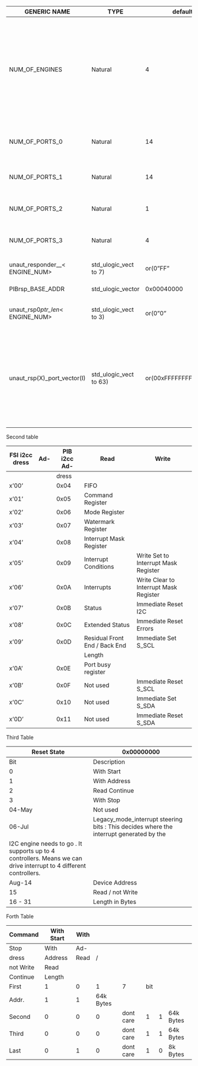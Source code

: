 | GENERIC NAME                          | TYPE                   | default                | DESCRIPTION                                                                                                                                                                                                                                                                                                                                                                                              |
|---------------------------------------|------------------------|------------------------|----------------------------------------------------------------------------------------------------------------------------------------------------------------------------------------------------------------------------------------------------------------------------------------------------------------------------------------------------------------------------------------------------------|
| NUM_OF_ENGINES                        | Natural                | 4                      | Total Number of I2C engines . This will replicate corresponding registers and state machine to support multiple I2C engines on the same PIB responder interface. As of now it supports only upto 4 and minimum should be 1.If value = 2 then i2c ports corresponding to NUM_OF_PORTS_2 should be unused.If value = 1 then i2c ports corresponding to NUM_OF_PORTS_2 and NUM_OF_PORTS_1 should be unused. |
| NUM_OF_PORTS_0                        | Natural                | 14                     | This says number of ports which I2C Engine 0 should drive(supports) . Maximum vlaue is 64 and minmum should be 1.NUM_OF_PORTS_<ENGINE_NUM>                                                                                                                                                                                                                                                               |                                                                                                                                                                                                                                                                                                                                                                       
| NUM_OF_PORTS_1                        | Natural                | 14                     | This says number of ports which I2C Engine 1 should drive(supports) . Maximum vlaue is 64 and minmum should be 1                                                                                                                                                                                                                                                                                         |
| NUM_OF_PORTS_2                        | Natural                | 1                      | This says number of ports which I2C Engine 2 should drive(supports) . Maximum vlaue is 64 and minmum should be 1                                                                                                                                                                                                                                                                                         |                                                                                                                                                                                                                                                                                                     
| NUM_OF_PORTS_3                        | Natural                | 4                      | This says number of ports which I2C Engine 3 should drive(supports) . Maximum vlaue is 64 and minmum should be 1                                                                                                                                                                                                                                                                                         |                                                                                                                                                                                                                                                                                                                                      
| unaut_responder_<IDX>_< ENGINE_NUM>   | std_ulogic_vect to 7)  | or(0”FF”               | Should have responder_id which doesnot need access through this engine ENGINE NUM.                                                                                                                                                                                                                                                                                                                       |
| PIBrsp_BASE_ADDR                      | std_ulogic_vector      | 0x00040000             | This needs to get proper value of base address on PIB responder                                                                                                                                                                                                                                                                                                                                          |
| unaut_rsp0<IDX>_ptr_len_< ENGINE_NUM> | std_ulogic_vect to 3)  | or(0”0”                | Describes the width of address pointers in the responder corresponding to engine <ENGINE_NUM>.                                                                                                                                                                                                                                                                                                           |
| unaut_rsp(X)_port_vector(I)           | std_ulogic_vect to 63) | or(00xFFFFFFFFFFFFFFFF | The vector says which are all ports enabled for the corresponding responder_id checking i.e. – unaut_rsp(X)_port_vector(I) = ’1’ means - - - > unaut_responder(X) id is not secure id in port_number I. So access should be denied – unaut_rsp(X)_port_vector(I) = ’0’ means - - > unaut_responder(X) id is secure id in port_number I. So access should not be denied By Default Security check is enabled for all IDs all PORTs                                                                                                                                                                                                                                                                                                             |






Second table


| FSI i2cc dress | Ad- | PIB i2cc Ad- | Read                          | Write                                  |
|----------------|-----|--------------|-------------------------------|----------------------------------------|
|                |     | dress        |                               |                                        |
| x’00’          |     | 0x04         | FIFO                          |                                        |
| x’01’          |     | 0x05         | Command Register              |                                        |
| x’02’          |     | 0x06         | Mode Register                 |                                        |
| x’03’          |     | 0x07         | Watermark Register            |                                        |
| x’04’          |     | 0x08         | Interrupt Mask Register       |                                        |
| x’05’          |     | 0x09         | Interrupt Conditions          | Write Set to Interrupt Mask Register   |
| x’06’          |     | 0x0A         | Interrupts                    | Write Clear to Interrupt Mask Register |
| x’07’          |     | 0x0B         | Status                        | Immediate Reset I2C                    |
| x’08’          |     | 0x0C         | Extended Status               | Immediate Reset Errors                 |
| x’09’          |     | 0x0D         | Residual Front End / Back End | Immediate Set S_SCL                    |
|                |     |              | Length                        |                                        |
| x’0A’          |     | 0x0E         | Port busy register            |                                        |
| x’0B’          |     | 0x0F         | Not used                      | Immediate Reset S_SCL                  |
| x’0C’          |     | 0x10         | Not used                      | Immediate Set S_SDA                    |
| x’0D’          |     | 0x11         | Not used                      | Immediate Reset S_SDA                  |


Third Table

| Reset State | 0x00000000                                                                                                         |
|-------------|--------------------------------------------------------------------------------------------------------------------|
| Bit         | Description                                                                                                        |
| 0           | With Start                                                                                                         |
| 1           | With Address                                                                                                       |
| 2           | Read Continue                                                                                                      |
| 3           | With Stop                                                                                                          |
| 04-May      | Not used                                                                                                           |
| 06-Jul      | Legacy_mode_interrupt steering bits : This decides where the interrupt generated by the                            
              I2C engine needs to go . It supports up to 4 controllers. Means we can drive interrupt to 4 different controllers. |
| Aug-14      | Device Address                                                                                                     |
| 15          | Read / not Write                                                                                                   |
| 16 - 31     | Length in Bytes                                                                                                    |


Forth Table

| Command   | With Start | With |           |           |     |   |           |
|-----------|------------|------|-----------|-----------|-----|---|-----------|
| Stop      | With       | Ad-  |           |           |     |   |           |
| dress     | Address    | Read | /         |           |     |   |           |
| not Write | Read       |      |           |           |     |   |           |
| Continue  | Length     |      |           |           |     |   |           |
| First     | 1          | 0    | 1         | 7         | bit |   |           |
| Addr.     | 1          | 1    | 64k Bytes |           |     |   |           |
| Second    | 0          | 0    | 0         | dont care | 1   | 1 | 64k Bytes |
| Third     | 0          | 0    | 0         | dont care | 1   | 1 | 64k Bytes |
| Last      | 0          | 1    | 0         | dont care | 1   | 0 | 8k Bytes  |




